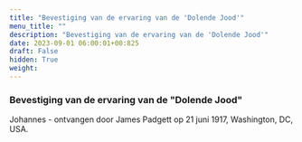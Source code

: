 ```yaml
---
title: "Bevestiging van de ervaring van de 'Dolende Jood'"
menu_title: ""
description: "Bevestiging van de ervaring van de 'Dolende Jood'"
date: 2023-09-01 06:00:01+00:825
draft: False
hidden: True
weight:
---
```

### Bevestiging van de ervaring van de "Dolende Jood"

Johannes - ontvangen door James Padgett op 21 juni 1917, Washington, DC, USA.
